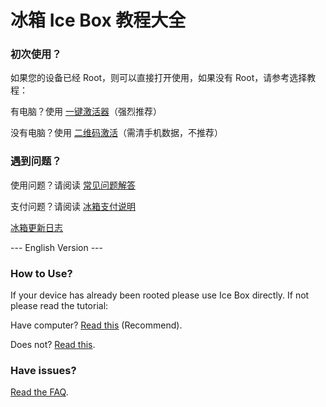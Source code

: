 # 冰箱 Ice Box 教程大全

### 初次使用？

如果您的设备已经 Root，则可以直接打开使用，如果没有 Root，请参考选择教程：

有电脑？使用 [一键激活器](https://iceboxdoc.catchingnow.com/一键激活工具)（强烈推荐）

没有电脑？使用 [二维码激活](http://iceboxdoc.catchingnow.com/免%20Root%20免电脑设置)（需清手机数据，不推荐）

### 遇到问题？

使用问题？请阅读 [常见问题解答](http://iceboxdoc.catchingnow.com/FAQ%20常见问题)

支付问题？请阅读 [冰箱支付说明](https://iceboxdoc.catchingnow.com/%E8%BD%AF%E4%BB%B6%E8%B4%AD%E4%B9%B0%E8%AF%B4%E6%98%8E)

[冰箱更新日志](./changelog.md)

 --- English Version ---

### How to Use?

If your device has already been rooted please use Ice Box directly. If not please read the tutorial:

Have computer? [Read this](http://iceboxdoc.catchingnow.com/Device%20Owner%20(Non%20Root)%20Setup) (Recommend).

Does not? [Read this](http://iceboxdoc.catchingnow.com/QR%20Code%20(Non%20Root)%20Setup).

### Have issues?
[Read the FAQ](http://iceboxdoc.catchingnow.com/FAQ).

